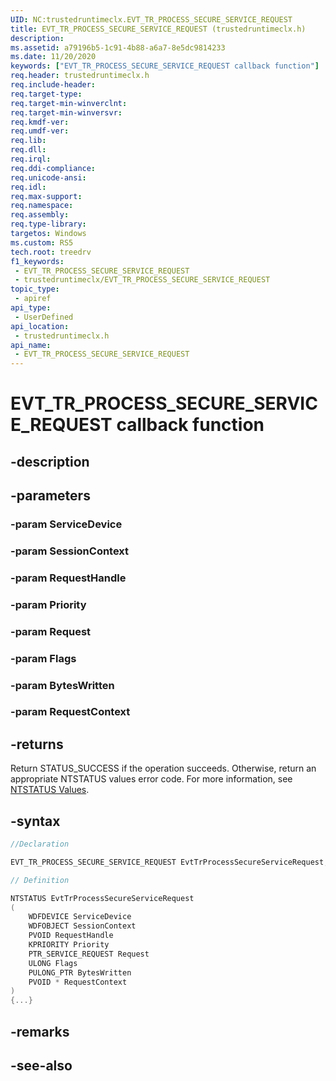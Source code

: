 ```yaml
---
UID: NC:trustedruntimeclx.EVT_TR_PROCESS_SECURE_SERVICE_REQUEST
title: EVT_TR_PROCESS_SECURE_SERVICE_REQUEST (trustedruntimeclx.h)
description: 
ms.assetid: a79196b5-1c91-4b88-a6a7-8e5dc9814233
ms.date: 11/20/2020
keywords: ["EVT_TR_PROCESS_SECURE_SERVICE_REQUEST callback function"]
req.header: trustedruntimeclx.h
req.include-header: 
req.target-type: 
req.target-min-winverclnt: 
req.target-min-winversvr: 
req.kmdf-ver: 
req.umdf-ver: 
req.lib: 
req.dll: 
req.irql: 
req.ddi-compliance: 
req.unicode-ansi: 
req.idl: 
req.max-support: 
req.namespace: 
req.assembly: 
req.type-library: 
targetos: Windows
ms.custom: RS5
tech.root: treedrv
f1_keywords:
 - EVT_TR_PROCESS_SECURE_SERVICE_REQUEST
 - trustedruntimeclx/EVT_TR_PROCESS_SECURE_SERVICE_REQUEST
topic_type:
 - apiref
api_type:
 - UserDefined
api_location:
 - trustedruntimeclx.h
api_name:
 - EVT_TR_PROCESS_SECURE_SERVICE_REQUEST
---
```


# EVT_TR_PROCESS_SECURE_SERVICE_REQUEST callback function

## -description

## -parameters

### -param ServiceDevice

### -param SessionContext

### -param RequestHandle

### -param Priority

### -param Request

### -param Flags

### -param BytesWritten

### -param RequestContext

## -returns

Return STATUS_SUCCESS if the operation succeeds. Otherwise, return an appropriate NTSTATUS values error code. For more information, see [NTSTATUS Values](/windows-hardware/drivers/kernel/using-ntstatus-values).

## -syntax

```cpp
//Declaration

EVT_TR_PROCESS_SECURE_SERVICE_REQUEST EvtTrProcessSecureServiceRequest;

// Definition

NTSTATUS EvtTrProcessSecureServiceRequest
(
    WDFDEVICE ServiceDevice
    WDFOBJECT SessionContext
    PVOID RequestHandle
    KPRIORITY Priority
    PTR_SERVICE_REQUEST Request
    ULONG Flags
    PULONG_PTR BytesWritten
    PVOID * RequestContext
)
{...}

```

## -remarks

## -see-also

